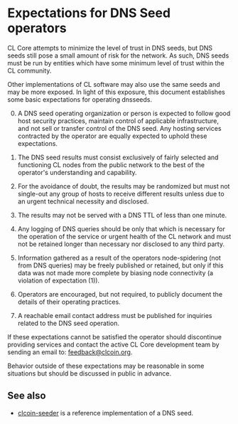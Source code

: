 Expectations for DNS Seed operators
====================================

CL Core attempts to minimize the level of trust in DNS seeds,
but DNS seeds still pose a small amount of risk for the network.
As such, DNS seeds must be run by entities which have some minimum
level of trust within the CL community.

Other implementations of CL software may also use the same
seeds and may be more exposed. In light of this exposure, this
document establishes some basic expectations for operating dnsseeds.

0. A DNS seed operating organization or person is expected to follow good
host security practices, maintain control of applicable infrastructure,
and not sell or transfer control of the DNS seed. Any hosting services
contracted by the operator are equally expected to uphold these expectations.

1. The DNS seed results must consist exclusively of fairly selected and
functioning CL nodes from the public network to the best of the
operator's understanding and capability.

2. For the avoidance of doubt, the results may be randomized but must not
single-out any group of hosts to receive different results unless due to an
urgent technical necessity and disclosed.

3. The results may not be served with a DNS TTL of less than one minute.

4. Any logging of DNS queries should be only that which is necessary
for the operation of the service or urgent health of the CL
network and must not be retained longer than necessary nor disclosed
to any third party.

5. Information gathered as a result of the operators node-spidering
(not from DNS queries) may be freely published or retained, but only
if this data was not made more complete by biasing node connectivity
(a violation of expectation (1)).

6. Operators are encouraged, but not required, to publicly document the
details of their operating practices.

7. A reachable email contact address must be published for inquiries
related to the DNS seed operation.

If these expectations cannot be satisfied the operator should
discontinue providing services and contact the active CL
Core development team by sending an email to:
[feedback@clcoin.org](mailto:feedback@clcoin.org).

Behavior outside of these expectations may be reasonable in some
situations but should be discussed in public in advance.

See also
----------
- [clcoin-seeder](https://github.com/CLProject/clcoin-seeder) is a reference implementation of a DNS seed.
